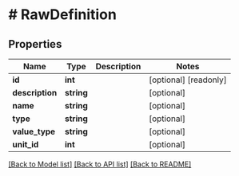 # # RawDefinition

## Properties

Name | Type | Description | Notes
------------ | ------------- | ------------- | -------------
**id** | **int** |  | [optional] [readonly]
**description** | **string** |  | [optional]
**name** | **string** |  | [optional]
**type** | **string** |  | [optional]
**value_type** | **string** |  | [optional]
**unit_id** | **int** |  | [optional]

[[Back to Model list]](../../README.md#models) [[Back to API list]](../../README.md#endpoints) [[Back to README]](../../README.md)
